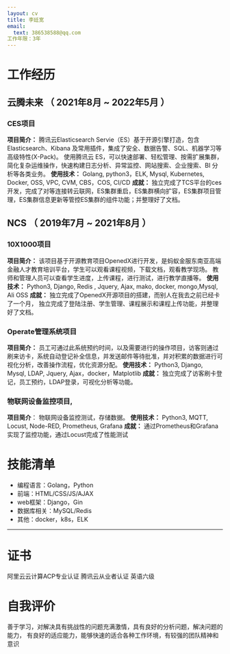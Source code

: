 ```yaml
---
layout: cv
title: 李廷宽
email:
  text: 386538588@qq.com
工作年限：3年
---
```


# 工作经历

## 云腾未来 （ 2021年8月 ~ 2022年5月 ）

### CES项目
**项目简介：**
腾讯云Elasticsearch Servie（ES）基于开源引擎打造，包含Elasticsearch、Kibana 及常用插件，集成了安全、数据告警、SQL、机器学习等高级特性(X-Pack)。
使用腾讯云 ES，可以快速部署、轻松管理、按需扩展集群，简化复杂运维操作，快速构建日志分析、异常监控、网站搜索、企业搜索、BI 分析等各类业务。
**使用技术：**
Golang, python3，ELK, Mysql, Kubernetes, Docker, OSS, VPC, CVM, CBS，COS, CI/CD 
**成就：**
独立完成了TCS平台的ces开发，完成了对等连接转云联网，ES集群重启，ES集群横向扩容，ES集群项目管理，ES集群信息更新等管控ES集群的组件功能；并整理好了文档。


## NCS （ 2019年7月 ~ 2021年8月 ）

### 10X1000项目 
**项目简介：**
该项目基于开源教育项目OpenedX进行开发，是蚂蚁金服东南亚高端金融人才教育培训平台，学生可以观看课程视频，下载文档，观看教学现场。
教师和管理人员可以查看学生进度，上传课程，进行测试，进行教学直播等。
**使用技术：**
Python3, Django, Redis ,  Jquery, Ajax, mako, docker, mongo,Mysql, Ali OSS
**成就：**
独立完成了OpenedX开源项目的搭建，而别人在我去之前已经卡了一个月，
独立完成了登陆注册、学生管理、课程展示和课程上传功能，并整理好了文档。

### Operate管理系统项目
**项目简介：**
员工可通过此系统预约时间，以及需要进行的操作项目，访客则通过刷来访卡，系统自动登记补全信息，并发送邮件等待批准，并对积累的数据进行可视化分析，改善操作流程，优化资源分配。
**使用技术：**
Python3, Django, Mysql, LDAP, Jquery, Ajax，docker，Matplotlib
**成就：**
独立完成了访客刷卡登记，员工预约，LDAP登录，可视化分析等功能。


### 物联网设备监控项目,
**项目简介**：
物联网设备监控测试，存储数据。
**使用技术：**
Python3, MQTT, Locust,  Node-RED, Prometheus, Grafana
**成就：**
通过Prometheus和Grafana实现了监控功能，通过Locust完成了性能测试
 
    
# 技能清单
- 编程语言：Golang，Python
- 前端：HTML/CSS/JS/AJAX
- web框架：Django，Gin
- 数据库相关：MySQL/Redis
- 其他：docker，k8s，ELK
      
---      
# 证书
阿里云云计算ACP专业认证
腾讯云从业者认证
英语六级
# 自我评价
善于学习，对解决具有挑战性的问题充满激情，具有良好的分析问题，解决问题的能力，
有良好的适应能力，能够快速的适合各种工作环境，有较强的团队精神和意识
